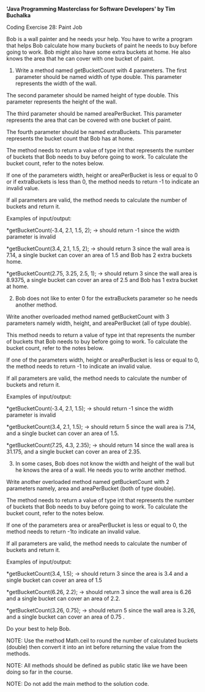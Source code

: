 **'Java Programming Masterclass for Software Developers' by Tim Buchalka**

Coding Exercise 28: Paint Job


Bob is a wall painter and he needs your help. You have to write a program that helps Bob calculate how many buckets of paint he needs to buy before going to work. Bob might also have some extra buckets at home. He also knows the area that he can cover with one bucket of paint.

1. Write a method named getBucketCount with 4 parameters. The first parameter should be named width of type double. This parameter represents the width of the wall.

The second parameter should be named height of type double. This parameter represents the height of the wall.

The third parameter should be named areaPerBucket. This parameter represents the area that can be covered with one bucket of paint.

The fourth parameter should be named extraBuckets. This parameter represents the bucket count that Bob has at home.

The method needs to return a value of type int that represents the number of buckets that Bob needs to buy before going to work. To calculate the bucket count, refer to the notes below.

If one of the parameters width, height or areaPerBucket is less or equal to 0 or if extraBuckets is less than 0, the method needs to return -1 to indicate an invalid value.

If all parameters are valid, the method needs to calculate the number of buckets and return it.


Examples of input/output:

*getBucketCount(-3.4, 2.1, 1.5, 2); → should return -1 since the width parameter is invalid

*getBucketCount(3.4, 2.1, 1.5, 2); → should return 3 since the wall area is 7.14, a single bucket can cover an area of 1.5 and Bob has 2 extra buckets home.

*getBucketCount(2.75, 3.25, 2.5, 1); → should return 3 since the wall area is 8.9375, a single bucket can cover an area of 2.5 and Bob has 1 extra bucket at home.



2. Bob does not like to enter 0 for the extraBuckets parameter so he needs another method.

Write another overloaded method named getBucketCount with 3 parameters namely width, height, and areaPerBucket (all of type double).

This method needs to return a value of type int that represents the number of buckets that Bob needs to buy before going to work. To calculate the bucket count, refer to the notes below.

If one of the parameters width, height or areaPerBucket is less or equal to 0, the method needs to return -1 to indicate an invalid value.

If all parameters are valid, the method needs to calculate the number of buckets and return it.


Examples of input/output:

*getBucketCount(-3.4, 2.1, 1.5); → should return -1 since the width parameter is invalid

*getBucketCount(3.4, 2.1, 1.5); → should return 5 since the wall area is 7.14, and a single bucket can cover an area of 1.5.

*getBucketCount(7.25, 4.3, 2.35); → should return 14 since the wall area is 31.175, and a single bucket can cover an area of 2.35.


3. In some cases, Bob does not know the width and height of the wall but he knows the area of a wall. He needs you to write another method.

Write another overloaded method named getBucketCount with 2 parameters namely, area and areaPerBucket (both of type double).

The method needs to return a value of type int that represents the number of buckets that Bob needs to buy before going to work. To calculate the bucket count, refer to the notes below.

If one of the parameters area or areaPerBucket is less or equal to 0, the method needs to return -1to indicate an invalid value.

If all parameters are valid, the method needs to calculate the number of buckets and return it.


Examples of input/output:

*getBucketCount(3.4, 1.5); → should return 3 since the area is 3.4 and a single bucket can cover an area of 1.5

*getBucketCount(6.26, 2.2); → should return 3 since the wall area is 6.26 and a single bucket can cover an area of 2.2.

*getBucketCount(3.26, 0.75); → should return 5 since the wall area is 3.26, and a single bucket can cover an area of 0.75 .

Do your best to help Bob.


NOTE: Use the method Math.ceil to round the number of calculated buckets (double) then convert it into an int before returning the value from the methods.

NOTE: All methods should be defined as public static like we have been doing so far in the course.

NOTE: Do not add the main method to the solution code.